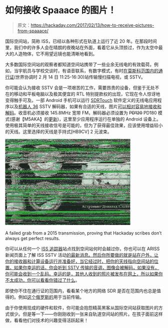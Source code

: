 # 如何接收 Spaaace 的图片！

> 原文：<https://hackaday.com/2017/02/13/how-to-receive-pictures-from-spaaace/>

国际空间站，简称 ISS，已经以各种形式在轨道上运行了近 20 年。在那段时间里，我们中的许多人会在晴朗的夜晚站在外面，看着它从头顶掠过，作为太空中最大的人造物体，它不用望远镜也能清晰地看到。

大多数国际空间站的观察者都知道空间站携带了一些业余无线电的有效载荷。例如，当宇航员与学校交谈时，有语音联系，有数字模式，有时[在莫斯科范围内的通行证](https://ariss-sstv.blogspot.co.uk/2017/02/mai-75-experiment-to-be-active-in.html)(世界协调时 2 月 14 日 11:25-16:30)站传输慢扫描电视，或 SSTV。

你可能会认为接收 SSTV 会是一项艰苦的工作，需要昂贵的设备，但鉴于无处不在的移动和平板电脑以及极其便宜的 RTL 特别提款权的出现，它现在令人惊讶地变得触手可及。一部 Android 手机可以运行 [SDRTouch](http://sdrtouch.com/) 软件定义的无线电应用程序以及[机器人 36](https://play.google.com/store/apps/details?id=xdsopl.robot36&hl=en_GB) SSTV 解码器，如果有合适的天线，图片[可以相对容易地接收和解码](https://amsat-uk.org/beginners/iss-sstv/)。收音机必须接收 145.8MHz 宽带 FM，解码器必须设置为 ~~PD120~~ PD180 模式(感谢【M5AKA】的[更新](https://amsat-uk.org/2017/02/07/receive-pictures-from-space-iss-sstv-feb-13-14/))，这里至少应用程序运行在单独的 Android 设备上。使用极其简单的天线接收信号是可能的，但为了获得最佳效果，应该使用增益较小的天线。这里选择的天线是手持式[HB9CV] 2 元波束。

[![A failed grab from a 2014 transmission, proving that Hackaday scribes don't always get perfect results.](img/58085eaf25897d69ef314c068bfac09f.png)](https://hackaday.com/wp-content/uploads/2017/02/failed-grab.jpg)

A failed grab from a 2015 transmission, proving that Hackaday scribes don’t always get perfect results.

你可以从任何一个 [ISS 追踪器](http://www.isstracker.com/)站点找到空间站何时会越过你，你也可以在 ARISS 新闻页面上了解 ISS SSTV 活动[的最新消息。然后你所要做的就是站在户外，让你的接收器和计算设备运行并准备好，当它经过时，把你的天线指向空间站的位置。如果你幸运的话，你会听到 SSTV 传输的音调，图像会被解码，如果没有，你可能会收到一个乱码。幸运的是，其他人收到的照片被发布在网上，所以如果你不太成功，你可以](http://www.ariss.org/news.html)[看看你错过了什么](https://ariss-sstv.blogspot.co.uk/)。

即使你不住在通行证的范围内，看看某个地方的网络 SDR 是否在范围内也总是值得的。例如[这个俄罗斯的](http://websdr.r4uab.ru/)用于当前传输。

由于你使用现成的硬件和软件，你可能会抱怨精英黑客从国际空间站获取图片的方式很少。但是等一下——你刚刚收到一张来自轨道空间站的照片。在孩子面前这样做，看看他们对技术的兴趣变得活跃起来！